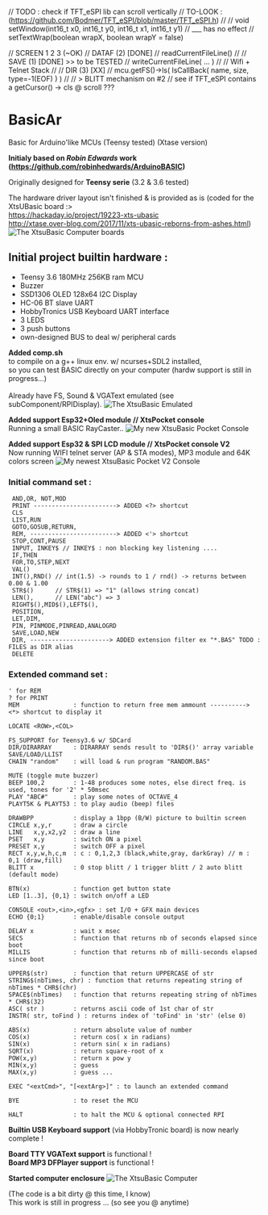 // TODO : check if TFT_eSPI lib can scroll vertically
// TO-LOOK : (https://github.com/Bodmer/TFT_eSPI/blob/master/TFT_eSPI.h)
// 
// void setWindow(int16_t x0, int16_t y0, int16_t x1, int16_t y1)
//  \___ has no effect
// setTextWrap(boolean wrapX, boolean wrapY = false)

// SCREEN 1 2 3 (~OK)
// DATAF    (2)   [DONE]
//   readCurrentFileLine()
//
// SAVE     (1)   [DONE] >> to be TESTED
//   writeCurrentFileLine( ... )
//
// Wifi + Telnet Stack 
//
// DIR      (3)   [XX]
//   mcu.getFS()->ls( lsCallBack( name, size, type=-1(EOF) ) )
//
// > BLITT mechanism on #2
// see if TFT_eSPI contains a getCursor() -> cls @ scroll ???


# BasicAr
Basic for Arduino'like MCUs (Teensy tested) (Xtase version)

**Initialy based on _Robin Edwards_ work (https://github.com/robinhedwards/ArduinoBASIC)**

Originally designed for **Teensy serie** (3.2 & 3.6 tested)

The hardware driver layout isn't finished & is provided as is (coded for the XtsUBasic board :><br/>
 https://hackaday.io/project/19223-xts-ubasic<br/>
 http://xtase.over-blog.com/2017/11/xts-ubasic-reborns-from-ashes.html)
![The XtsuBasic Computer boards](./docs/allBoards.jpg "The Xts-uBasic Computer...")

## Initial project builtin hardware :
 * Teensy 3.6 180MHz 256KB ram MCU
 * Buzzer
 * SSD1306 OLED 128x64 I2C Display
 * HC-06 BT slave UART
 * HobbyTronics USB Keyboard UART interface
 * 3 LEDS
 * 3 push buttons
 * own-designed BUS to deal w/ peripheral cards

**Added comp.sh**<br/>
to compile on a g++ linux env. w/ ncurses+SDL2 installed,<br/>
so you can test BASIC directly on your computer (hardw support is still in progress...)<br/>
<br/>
Already have FS, Sound & VGAText emulated (see subComponent/RPIDisplay).
![The XtsuBasic Emulated](./docs/VideoCard/emulation/X11emul.png "The Xts-uBasic Emulated on X11...")
<br/>

**Added support Esp32+Oled module // XtsPocket console**<br/>
Running a small BASIC RayCaster..
![My new XtsuBasic Pocket Console](docs/pocket/xtsPocket_gallery1.jpg "The Xts-uBasic Pocket Console...")



**Added support Esp32 & SPI LCD module // XtsPocket console V2**<br/>
Now running WIFI telnet server (AP & STA modes), MP3 module and 64K colors screen
![My newest XtsuBasic Pocket V2 Console](docs/pocket/pocketV2_gallery.jpg "The Xts-uBasic Pocket V2 Console...")



### Initial command set :
```
 AND,OR, NOT,MOD
 PRINT -----------------------> ADDED <?> shortcut
 CLS
 LIST,RUN
 GOTO,GOSUB,RETURN,
 REM, ------------------------> ADDED <'> shortcut
 STOP,CONT,PAUSE
 INPUT, INKEY$ // INKEY$ : non blocking key listening ....
 IF,THEN
 FOR,TO,STEP,NEXT
 VAL()
 INT(),RND() // int(1.5) -> rounds to 1 / rnd() -> returns between 0.00 & 1.00
 STR$()      // STR$(1) => "1" (allows string concat)
 LEN(),      // LEN("abc") => 3 
 RIGHT$(),MID$(),LEFT$(),
 POSITION, 
 LET,DIM,
 PIN, PINMODE,PINREAD,ANALOGRD
 SAVE,LOAD,NEW
 DIR, ----------------------> ADDED extension filter ex "*.BAS" TODO : FILES as DIR alias
 DELETE
```

### Extended command set :
```
' for REM
? for PRINT
MEM               : function to return free mem ammount ----------> <*> shortcut to display it
         
LOCATE <ROW>,<COL>

FS_SUPPORT for Teensy3.6 w/ SDCard
DIR/DIRARRAY      : DIRARRAY sends result to 'DIR$()' array variable
SAVE/LOAD/LLIST
CHAIN "random"    : will load & run program "RANDOM.BAS"

MUTE (toggle mute buzzer)
BEEP 100,2        : 1-48 produces some notes, else direct freq. is used, tones for '2' * 50msec
PLAY "ABC#"       : play some notes of OCTAVE_4
PLAYT5K & PLAYT53 : to play audio (beep) files

DRAWBPP           : display a 1bpp (B/W) picture to builtin screen
CIRCLE x,y,r      : draw a circle
LINE   x,y,x2,y2  : draw a line
PSET   x,y        : switch ON a pixel
PRESET x,y        : switch OFF a pixel
RECT x,y,w,h,c,m  : c : 0,1,2,3 (black,white,gray, darkGray) // m : 0,1 (draw,fill)
BLITT x           : 0 stop blitt / 1 trigger blitt / 2 auto blitt (default mode)
         
BTN(x)            : function get button state
LED [1..3], {0,1} : switch on/off a LED

CONSOLE <out>,<in>,<gfx> : set I/O + GFX main devices
ECHO {0;1}        : enable/disable console output

DELAY x           : wait x msec
SECS              : function that returns nb of seconds elapsed since boot
MILLIS            : function that returns nb of milli-seconds elapsed since boot

UPPER$(str)       : function that return UPPERCASE of str
STRING$(nbTimes, chr) : function that returns repeating string of nbTimes * CHR$(chr)
SPACE$(nbTimes)   : function that returns repeating string of nbTimes * CHR$(32)
ASC( str )        : returns ascii code of 1st char of str
INSTR( str, toFind ) : returns index of 'toFind' in 'str' (else 0)

ABS(x)            : return absolute value of number
COS(x)            : return cos( x in radians)
SIN(x)            : return sin( x in radians)
SQRT(x)           : return square-root of x
POW(x,y)          : return x pow y
MIN(x,y)		  : guess
MAX(x,y)		  : guess ...

EXEC "<extCmd>", "[<extArg>]" : to launch an extended command

BYE               : to reset the MCU

HALT              : to halt the MCU & optional connected RPI
```

**Builtin USB Keyboard support** (via HobbyTronic board) is now nearly complete !

**Board TTY VGAText support** is functional !<br/>
**Board MP3 DFPlayer support** is functional !

**Started computer enclosure**
![The XtsuBasic Computer](./docs/enclosure/xts_screen_mini.jpg "The Xts-uBasic Computer in its enclosure...")


(The code is a bit dirty @ this time, I know)<br/>
This work is still in progress ... (so see you @ anytime)
